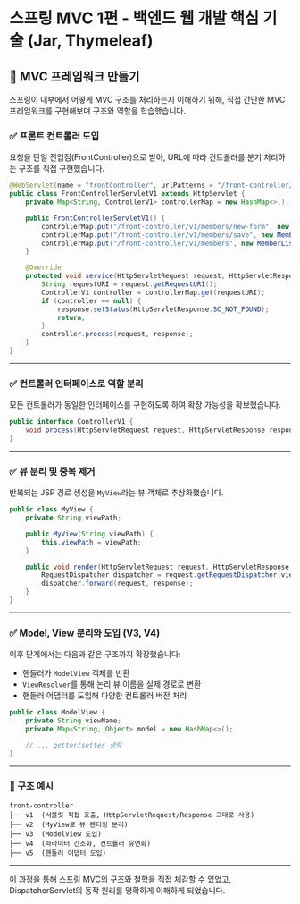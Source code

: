 # 스프링 MVC 1편 - 백엔드 웹 개발 핵심 기술 (Jar, Thymeleaf)
## 🧱 MVC 프레임워크 만들기

스프링이 내부에서 어떻게 MVC 구조를 처리하는지 이해하기 위해, 직접 간단한 MVC 프레임워크를 구현해보며 구조와 역할을 학습했습니다.

### ✅ 프론트 컨트롤러 도입

요청을 단일 진입점(FrontController)으로 받아, URL에 따라 컨트롤러를 분기 처리하는 구조를 직접 구현했습니다.

```java
@WebServlet(name = "frontController", urlPatterns = "/front-controller/v1/*")
public class FrontControllerServletV1 extends HttpServlet {
    private Map<String, ControllerV1> controllerMap = new HashMap<>();

    public FrontControllerServletV1() {
        controllerMap.put("/front-controller/v1/members/new-form", new MemberFormControllerV1());
        controllerMap.put("/front-controller/v1/members/save", new MemberSaveControllerV1());
        controllerMap.put("/front-controller/v1/members", new MemberListControllerV1());
    }

    @Override
    protected void service(HttpServletRequest request, HttpServletResponse response) throws ServletException, IOException {
        String requestURI = request.getRequestURI();
        ControllerV1 controller = controllerMap.get(requestURI);
        if (controller == null) {
            response.setStatus(HttpServletResponse.SC_NOT_FOUND);
            return;
        }
        controller.process(request, response);
    }
}
```

---

### ✅ 컨트롤러 인터페이스로 역할 분리

모든 컨트롤러가 동일한 인터페이스를 구현하도록 하여 확장 가능성을 확보했습니다.

```java
public interface ControllerV1 {
    void process(HttpServletRequest request, HttpServletResponse response) throws ServletException, IOException;
}
```

---

### ✅ 뷰 분리 및 중복 제거

반복되는 JSP 경로 생성을 `MyView`라는 뷰 객체로 추상화했습니다.

```java
public class MyView {
    private String viewPath;

    public MyView(String viewPath) {
        this.viewPath = viewPath;
    }

    public void render(HttpServletRequest request, HttpServletResponse response) throws ServletException, IOException {
        RequestDispatcher dispatcher = request.getRequestDispatcher(viewPath);
        dispatcher.forward(request, response);
    }
}
```

---

### ✅ Model, View 분리와 도입 (V3, V4)

이후 단계에서는 다음과 같은 구조까지 확장했습니다:

- 핸들러가 `ModelView` 객체를 반환
- `ViewResolver`를 통해 논리 뷰 이름을 실제 경로로 변환
- 핸들러 어댑터를 도입해 다양한 컨트롤러 버전 처리

```java
public class ModelView {
    private String viewName;
    private Map<String, Object> model = new HashMap<>();

    // ... getter/setter 생략
}
```

---

### 📁 구조 예시

```
front-controller
├── v1  (서블릿 직접 호출, HttpServletRequest/Response 그대로 사용)
├── v2  (MyView로 뷰 렌더링 분리)
├── v3  (ModelView 도입)
├── v4  (파라미터 간소화, 컨트롤러 유연화)
├── v5  (핸들러 어댑터 도입)
```

---

이 과정을 통해 스프링 MVC의 구조와 철학을 직접 체감할 수 있었고, DispatcherServlet의 동작 원리를 명확하게 이해하게 되었습니다.
